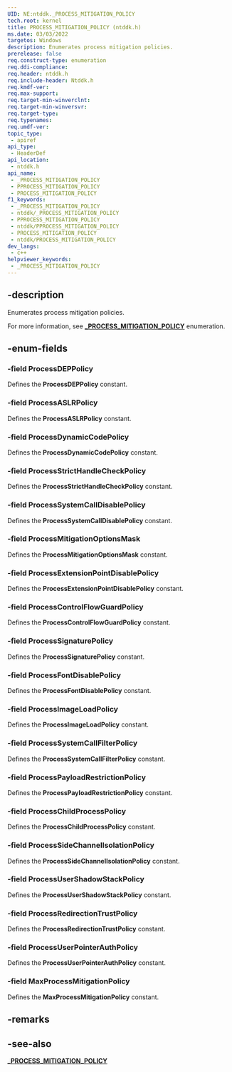 ```yaml
---
UID: NE:ntddk._PROCESS_MITIGATION_POLICY
tech.root: kernel
title: PROCESS_MITIGATION_POLICY (ntddk.h)
ms.date: 03/03/2022
targetos: Windows
description: Enumerates process mitigation policies.
prerelease: false
req.construct-type: enumeration
req.ddi-compliance: 
req.header: ntddk.h
req.include-header: Ntddk.h
req.kmdf-ver: 
req.max-support: 
req.target-min-winverclnt: 
req.target-min-winversvr: 
req.target-type: 
req.typenames: 
req.umdf-ver: 
topic_type:
 - apiref
api_type:
 - HeaderDef
api_location:
 - ntddk.h
api_name:
 - _PROCESS_MITIGATION_POLICY
 - PPROCESS_MITIGATION_POLICY
 - PROCESS_MITIGATION_POLICY
f1_keywords:
 - _PROCESS_MITIGATION_POLICY
 - ntddk/_PROCESS_MITIGATION_POLICY
 - PPROCESS_MITIGATION_POLICY
 - ntddk/PPROCESS_MITIGATION_POLICY
 - PROCESS_MITIGATION_POLICY
 - ntddk/PROCESS_MITIGATION_POLICY
dev_langs:
 - c++
helpviewer_keywords:
 - _PROCESS_MITIGATION_POLICY
---
```


## -description

Enumerates process mitigation policies.

For more information, see [**_PROCESS_MITIGATION_POLICY**](/windows/win32/api/winnt/ne-winnt-process_mitigation_policy) enumeration.

## -enum-fields

### -field ProcessDEPPolicy

Defines the **ProcessDEPPolicy** constant.

### -field ProcessASLRPolicy

Defines the **ProcessASLRPolicy** constant.

### -field ProcessDynamicCodePolicy

Defines the **ProcessDynamicCodePolicy** constant.

### -field ProcessStrictHandleCheckPolicy

Defines the **ProcessStrictHandleCheckPolicy** constant.

### -field ProcessSystemCallDisablePolicy

Defines the **ProcessSystemCallDisablePolicy** constant.

### -field ProcessMitigationOptionsMask

Defines the **ProcessMitigationOptionsMask** constant.

### -field ProcessExtensionPointDisablePolicy

Defines the **ProcessExtensionPointDisablePolicy** constant.

### -field ProcessControlFlowGuardPolicy

Defines the **ProcessControlFlowGuardPolicy** constant.

### -field ProcessSignaturePolicy

Defines the **ProcessSignaturePolicy** constant.

### -field ProcessFontDisablePolicy

Defines the **ProcessFontDisablePolicy** constant.

### -field ProcessImageLoadPolicy

Defines the **ProcessImageLoadPolicy** constant.

### -field ProcessSystemCallFilterPolicy

Defines the **ProcessSystemCallFilterPolicy** constant.

### -field ProcessPayloadRestrictionPolicy

Defines the **ProcessPayloadRestrictionPolicy** constant.

### -field ProcessChildProcessPolicy

Defines the **ProcessChildProcessPolicy** constant.

### -field ProcessSideChannelIsolationPolicy

Defines the **ProcessSideChannelIsolationPolicy** constant.

### -field ProcessUserShadowStackPolicy

Defines the **ProcessUserShadowStackPolicy** constant.

### -field ProcessRedirectionTrustPolicy

Defines the **ProcessRedirectionTrustPolicy** constant.

### -field ProcessUserPointerAuthPolicy

Defines the **ProcessUserPointerAuthPolicy** constant.

### -field MaxProcessMitigationPolicy

Defines the **MaxProcessMitigationPolicy** constant.

## -remarks

## -see-also

[**_PROCESS_MITIGATION_POLICY**](/windows/win32/api/winnt/ne-winnt-process_mitigation_policy)
